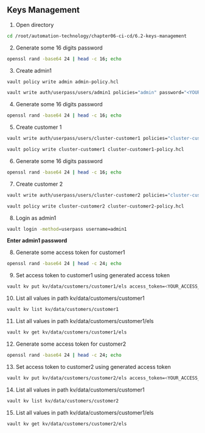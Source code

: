 ## Keys Management

1. Open directory
```bash
cd /root/automation-technology/chapter06-ci-cd/6.2-keys-management
```

2. Generate some 16 digits password
```bash
openssl rand -base64 24 | head -c 16; echo
```

3. Create admin1
```bash
vault policy write admin admin-policy.hcl
```
```bash
vault write auth/userpass/users/admin1 policies="admin" password="<YOUR-PASSWORD>"
```

4. Generate some 16 digits password
```bash
openssl rand -base64 24 | head -c 16; echo
```

5. Create customer 1
```bash
vault write auth/userpass/users/cluster-customer1 policies="cluster-customer1" password="<YOUR-PASSWORD>"
```
```bash
vault policy write cluster-customer1 cluster-customer1-policy.hcl
```

6. Generate some 16 digits password
```bash
openssl rand -base64 24 | head -c 16; echo
```

7. Create customer 2
```bash
vault write auth/userpass/users/cluster-customer2 policies="cluster-customer2" password="<YOUR-PASSWORD>"
```
```bash
vault policy write cluster-customer2 cluster-customer2-policy.hcl
```

8. Login as admin1
```bash
vault login -method=userpass username=admin1
```

**Enter admin1 password**

8. Generate some access token for customer1
```bash
openssl rand -base64 24 | head -c 24; echo
```

9. Set access token to customer1 using generated access token
```bash
vault kv put kv/data/customers/customer1/els access_token=<YOUR_ACCESS_TOKEN_VALUE>
```

10. List all values in path kv/data/customers/customer1
```bash
vault kv list kv/data/customers/customer1
```

11. List all values in path kv/data/customers/customer1/els
```bash
vault kv get kv/data/customers/customer1/els
```

12. Generate some access token for customer2
```bash
openssl rand -base64 24 | head -c 24; echo
```

13. Set access token to customer2 using generated access token
```bash
vault kv put kv/data/customers/customer2/els access_token=<YOUR_ACCESS_TOKEN_VALUE>
```

14. List all values in path kv/data/customers/customer1
```bash
vault kv list kv/data/customers/customer2
```

15. List all values in path kv/data/customers/customer1/els
```bash
vault kv get kv/data/customers/customer2/els
```